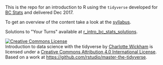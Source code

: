 This is the repo for an introduction to R using the `tidyverse` developed for [BC Stats](https://www2.gov.bc.ca/gov/content/data/about-data-management/bc-stats) and delivered Dec 2017.

To get an overview of the content take a look at the [syllabus](syllabus.md).

Solutions to "Your Turns" available at [r_intro_bc_stats_solutions](https://github.com/cwickham/r_intro_bc_stats_solutions).

<a rel="license" href="http://creativecommons.org/licenses/by/4.0/"><img alt="Creative Commons License" style="border-width:0" src="https://i.creativecommons.org/l/by/4.0/88x31.png" /></a><br /><span xmlns:dct="http://purl.org/dc/terms/" property="dct:title">Introduction to data science with the tidyverse</span> by <a xmlns:cc="http://creativecommons.org/ns#" href="https://github.com/cwickham/r_intro_bc_stats" property="cc:attributionName" rel="cc:attributionURL">Charlotte Wickham</a> is licensed under a <a rel="license" href="http://creativecommons.org/licenses/by/4.0/">Creative Commons Attribution 4.0 International License</a>.<br />Based on a work at <a xmlns:dct="http://purl.org/dc/terms/" href="https://github.com/rstudio/master-the-tidyverse" rel="dct:source">https://github.com/rstudio/master-the-tidyverse</a>.
